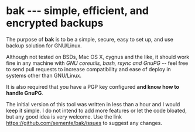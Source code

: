 # bak --- simple, efficient, and encrypted backups

The purpose of **bak** is to be a simple, secure, easy to set up, and
use backup solution for GNU/Linux.

Although not tested on BSDs, Mac OS X, cygnus and the like, it should
work fine in any machine with *GNU coreutils, bash, rsync and GnuPG*
-- feel free to send pull requests to increase compatibility and ease
of deploy in systems other than GNU/Linux.

It is also required that you have a PGP key configured **and know how
to handle GnuPG**.

The initial version of this tool was written in less than a hour and I
would keep it simple. I do not intend to add more features or let the
code bloated, but any good idea is very welcome. Use the link
https://github.com/semente/bak/issues to suggest any changes.
